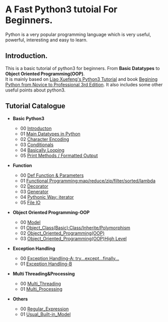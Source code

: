 # A Fast Python3 tutoial For Beginners.  
Python is a very popular programming language which is very useful, powerful, interesting and easy to learn.  

## Introduction.
This is a basic tutorial of python3 for beginners. From **Basic Datatypes** to **Object Oriented Programming(OOP)**.   
It is mainly based on [Liao Xuefeng's Python3 Tutorial][1] and book [Begining Python from Novice to Professional 3rd Edition][2]. It also includes some other useful points about python3.  

## Tutorial Catalogue
+ **Basic Python3**
  * 00 [Introducton][10]
  * 01 [Main Datatypes in Python][11]
  * 02 [Character Encoding][12]  
  * 03 [Conditionals][13]  
  * 04 [Basically Looping][14]  
  * 05 [Print Methods / Formatted Output][15]  

+ **Function**
  * 00 [Def Function & Parameters][20]
  * 01 [Functional Programming:map/reduce/zip/filter/sorted/lambda][21]
  * 02 [Decorator][22]
  * 03 [Generator][23]
  * 04 [Pythonic Way: iterator][24]
  * 05 [File IO][25]

+ **Object Oriented Programming-OOP**
  * 00 [Model][30]
  * 01 [Object_Class(Basic):Class/Inherite/Polymorphism][31]
  * 02 [Object_Oriented_Programming(OOP)][32]
  * 03 [Object_Oriented_Programming(OOP)High Level][33]

+ **Exception Handling**
  * 00 [Exception Handling-A: try...except...finally...][40]
  * 01 [Exception Handling-B][41]

+ **Multi Threading&Processing**
  * 00 [Multi_Threading][50]
  * 01 [Multi_Processing][51]
  
+ **Others**
  * 00 [Regular_Expression][61]
  * 01 [Usual_Built-in_Model][62]






[1]: https://www.liaoxuefeng.com/wiki/0014316089557264a6b348958f449949df42a6d3a2e542c000
[2]: https://www.oreilly.com/library/view/beginning-python-from/9781484200285/

[10]: https://github.com/Huixxi/Python3-For-Novice/blob/master/00%20Basic%20Python3/00_Introduction.ipynb
[11]: https://github.com/Huixxi/Python3-For-Novice/blob/master/00%20Basic%20Python3/01_Main_Datatypes.ipynb
[12]: https://github.com/Huixxi/Python3-For-Novice/blob/master/00%20Basic%20Python3/02_Character_Encoding.ipynb
[13]: https://github.com/Huixxi/Python3-For-Novice/blob/master/00%20Basic%20Python3/03_Conditionals.ipynb
[14]: https://github.com/Huixxi/Python3-For-Novice/blob/master/00%20Basic%20Python3/04_Basically_Looping.ipynb
[15]: https://github.com/Huixxi/Python3-For-Novice/blob/master/00%20Basic%20Python3/05_Print_Methods.ipynb

[20]: https://github.com/Huixxi/Python3-For-Novice/blob/master/01%20Function/00_Def_Function.ipynb
[21]: https://github.com/Huixxi/Python3-For-Novice/blob/master/01%20Function/01_Functional_Programming.ipynb
[22]: https://github.com/Huixxi/Python3-For-Novice/blob/master/01%20Function/02_Decorator.ipynb
[23]: https://github.com/Huixxi/Python3-For-Novice/blob/master/01%20Function/03_Generator.ipynb
[24]: https://github.com/Huixxi/Python3-For-Novice/blob/master/01%20Function/04_Pythonic_Way.ipynb
[25]: https://github.com/Huixxi/Python3-For-Novice/blob/master/01%20Function/05_FILE_IO.ipynb

[30]: https://github.com/Huixxi/Python3-For-Novice/blob/master/02%20Object%20Oriented%20Programming-OOP/00_Model.ipynb
[31]: https://github.com/Huixxi/Python3-For-Novice/blob/master/02%20Object%20Oriented%20Programming-OOP/01_Object_Class(Basic).ipynb
[32]: https://github.com/Huixxi/Python3-For-Novice/blob/master/02%20Object%20Oriented%20Programming-OOP/02_Object_Oriented_Programming(OOP).ipynb
[33]: https://github.com/Huixxi/Python3-For-Novice/blob/master/02%20Object%20Oriented%20Programming-OOP/03_Object_Oriented_Programming(OOP)_High_Level.ipynb

[40]: https://github.com/Huixxi/Python3-For-Novice/blob/master/03%20Exception%20Handling/00_Exception_Handling-A.ipynb
[41]: https://github.com/Huixxi/Python3-For-Novice/blob/master/03%20Exception%20Handling/01_Exception_Handling-B.ipynb

[50]: https://github.com/Huixxi/Python3-For-Novice/blob/master/04%20Multi%20Threading_Processing/00_Multi_Threading.ipynb
[51]: https://github.com/Huixxi/Python3-For-Novice/blob/master/04%20Multi%20Threading_Processing/01_Multi_Processing.ipynb

[61]: https://github.com/Huixxi/Python3-For-Novice/blob/master/05%20Others/00_Regular_Expression.ipynb
[62]: https://github.com/Huixxi/Python3-For-Novice/blob/master/05%20Others/01_Usual_Built-in_Model.ipynb
